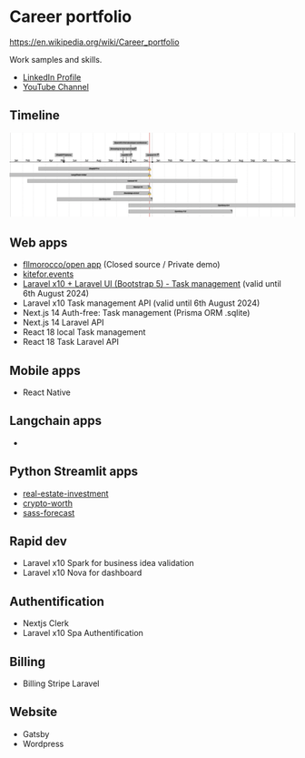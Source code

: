 # Career portfolio

https://en.wikipedia.org/wiki/Career_portfolio

Work samples and skills. 

- [LinkedIn Profile](https://www.linkedin.com/in/souhailmerroun/)
- [YouTube Channel](https://www.youtube.com/channel/UCrigMlhA9Zl45Tyg3lvMrRA)

## Timeline

![Timeline](timeline.png)

## Web apps
- [fllmorocco/open app](https://github.com/fllmorocco-org/open) (Closed source / Private demo)
- [kitefor.events](https://github.com/skedle-for-events/laravel-v1)
- [Laravel x10 + Laravel UI (Bootstrap 5) - Task management](https://github.com/souhailmerroun-career-portfolio/laravel-10-tasks) (valid until 6th August 2024)
- Laravel x10 Task management API (valid until 6th August 2024)
- Next.js 14 Auth-free: Task management (Prisma ORM .sqlite)
- Next.js 14 Laravel API
- React 18 local Task management
- React 18 Task Laravel API

## Mobile apps
- React Native

## Langchain apps
- 

## Python Streamlit apps
- [real-estate-investment](https://github.com/souhailmerroun-poc/real-estate-investment)
- [crypto-worth](https://github.com/souhailmerroun-poc/crypto-worth)
- [sass-forecast](https://github.com/souhailmerroun-poc/saas-forecast)

## Rapid dev
- Laravel x10 Spark for business idea validation
- Laravel x10 Nova for dashboard

## Authentification
- Nextjs Clerk
- Laravel x10 Spa Authentification

## Billing
- Billing Stripe Laravel

## Website
- Gatsby
- Wordpress

